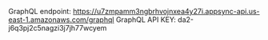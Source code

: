 GraphQL endpoint: https://u7zmpamm3ngbrhvojnxea4y27i.appsync-api.us-east-1.amazonaws.com/graphql
GraphQL API KEY: da2-j6q3pj2c5nagzi3j7jh77wcyem